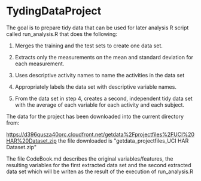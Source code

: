 # TydingDataProject
The goal is to prepare tidy data that can be used for later analysis
R script called run_analysis.R that does the following:

1.  Merges the training and the test sets to create one data set.
  
2.  Extracts only the measurements on the mean and standard deviation for each measurement. 
  
3.  Uses descriptive activity names to name the activities in the data set
  
4.  Appropriately labels the data set with descriptive variable names. 

5.  From the data set in step 4, creates a second, independent tidy data set with the average of each variable for each activity and each subject.

The data for the project has been downloaded into the current directory from:

https://d396qusza40orc.cloudfront.net/getdata%2Fprojectfiles%2FUCI%20HAR%20Dataset.zip 
the file downloaded is "getdata_projectfiles_UCI HAR Dataset.zip"

The file CodeBook.md describes the original variables/features, the resulting variables for the first extracted data set and the second extracted data set which will be writen as the result of the execution of run_analysis.R
